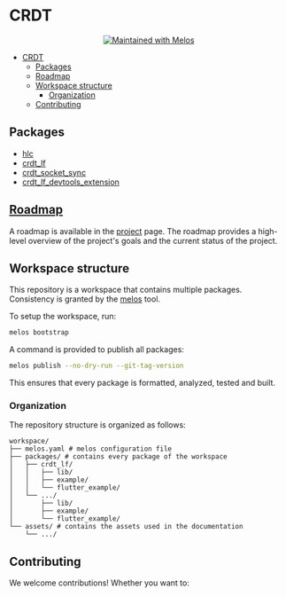 # CRDT

<p align="center">
  <a href="https://github.com/invertase/melos">
    <img src="https://img.shields.io/badge/maintained%20with-melos-f700ff.svg?style=flat-square" alt="Maintained with Melos" />
  </a>
</p>

- [CRDT](#crdt)
  - [Packages](#packages)
  - [Roadmap](#roadmap)
  - [Workspace structure](#workspace-structure)
    - [Organization](#organization)
  - [Contributing](#contributing)


## Packages

- [hlc](./packages/hlc/README.md)
- [crdt_lf](./packages/crdt_lf/README.md)
- [crdt_socket_sync](./packages/crdt_socket_sync/README.md)
- [crdt_lf_devtools_extension](./packages/crdt_lf_devtools_extension/README.md)

## [Roadmap](https://github.com/users/MattiaPispisa/projects/1)
A roadmap is available in the [project](https://github.com/users/MattiaPispisa/projects/1) page. The roadmap provides a high-level overview of the project's goals and the current status of the project.

## Workspace structure
This repository is a workspace that contains multiple packages.
Consistency is granted by the [melos](https://pub.dev/packages/melos) tool.

To setup the workspace, run:

```bash
melos bootstrap
```

A command is provided to publish all packages:

```bash
melos publish --no-dry-run --git-tag-version
```

This ensures that every package is formatted, analyzed, tested and built.

### Organization
The repository structure is organized as follows:

```
workspace/
├── melos.yaml # melos configuration file
├── packages/ # contains every package of the workspace
│   ├── crdt_lf/
│   │   ├── lib/
│   │   ├── example/
│   │   └── flutter_example/
│   └── .../
│       ├── lib/
│       ├── example/
│       └── flutter_example/
└── assets/ # contains the assets used in the documentation
    └── .../
```

## Contributing
We welcome contributions! Whether you want to: